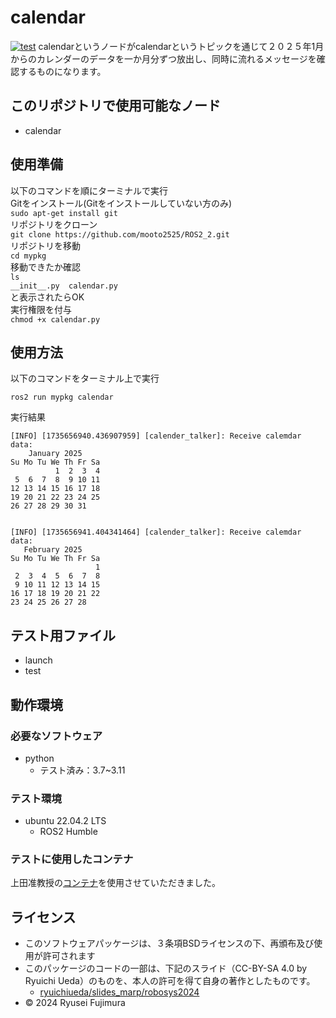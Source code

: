 # calendar
[![test](https://github.com/mooto2525/ROS2_2/actions/workflows/test.yml/badge.svg)](https://github.com/mooto2525/ROS2_2/actions/workflows/test.yml)
calendarというノードがcalendarというトピックを通じて２０２５年1月からのカレンダーのデータを一か月分ずつ放出し、同時に流れるメッセージを確認するものになります。  

## このリポジトリで使用可能なノード
* calendar  
## 使用準備
以下のコマンドを順にターミナルで実行  
Gitをインストール(Gitをインストールしていない方のみ)  
```sudo apt-get install git```  
リポジトリをクローン  
```git clone https://github.com/mooto2525/ROS2_2.git```  
リポジトリを移動  
```cd mypkg```  
移動できたか確認  
```ls```  
```__init__.py  calendar.py```  
と表示されたらOK  
実行権限を付与  
```chmod +x calendar.py```   
## 使用方法
以下のコマンドをターミナル上で実行  
```
ros2 run mypkg calendar
```  
実行結果  
```
[INFO] [1735656940.436907959] [calender_talker]: Receive calemdar data:
    January 2025
Su Mo Tu We Th Fr Sa
          1  2  3  4
 5  6  7  8  9 10 11
12 13 14 15 16 17 18
19 20 21 22 23 24 25
26 27 28 29 30 31


[INFO] [1735656941.404341464] [calender_talker]: Receive calemdar data:
   February 2025
Su Mo Tu We Th Fr Sa
                   1
 2  3  4  5  6  7  8
 9 10 11 12 13 14 15
16 17 18 19 20 21 22
23 24 25 26 27 28
```
## テスト用ファイル
* launch  
* test  
## 動作環境
### 必要なソフトウェア
* python
  * テスト済み：3.7~3.11
### テスト環境
* ubuntu 22.04.2 LTS
  * ROS2 Humble
### テストに使用したコンテナ  
上田准教授の[コンテナ](https://hub.docker.com/repository/docker/ryuichiueda/ubuntu22.04-ros2)を使用させていただきました。

## ライセンス
  
- このソフトウェアパッケージは、３条項BSDライセンスの下、再頒布及び使用が許可されます
- このパッケージのコードの一部は、下記のスライド（CC-BY-SA 4.0 by Ryuichi Ueda）のものを、本人の許可を得て自身の著作としたものです。
  - [ryuichiueda/slides_marp/robosys2024](https://github.com/ryuichiueda/slides_marp/tree/master/robosys2024)
- © 2024 Ryusei Fujimura
